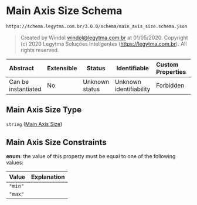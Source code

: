 # Main Axis Size Schema

```txt
https://schema.legytma.com.br/3.0.0/schema/main_axis_size.schema.json
```




> Created by Windol [windol@legytma.com.br](mailto:windol@legytma.com.br) at 01/05/2020.
> Copyright (c) 2020 Legytma Soluções Inteligentes (<https://legytma.com.br>). All rights reserved.
>

| Abstract            | Extensible | Status         | Identifiable            | Custom Properties | Additional Properties | Access Restrictions | Defined In                                                                                |
| :------------------ | ---------- | -------------- | ----------------------- | :---------------- | --------------------- | ------------------- | ----------------------------------------------------------------------------------------- |
| Can be instantiated | No         | Unknown status | Unknown identifiability | Forbidden         | Allowed               | none                | [main_axis_size.schema.json](../schema/main_axis_size.schema.json) |

## Main Axis Size Type

`string` ([Main Axis Size](main_axis_size.md))

## Main Axis Size Constraints

**enum**: the value of this property must be equal to one of the following values:

| Value   | Explanation |
| :------ | ----------- |
| `"min"` |             |
| `"max"` |             |
